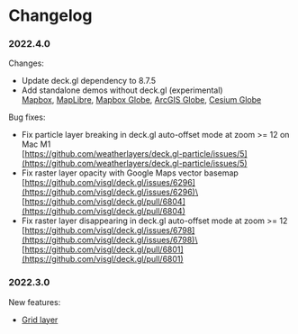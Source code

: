 # Changelog

### 2022.4.0

Changes:

* Update deck.gl dependency to 8.7.5
* Add standalone demos without deck.gl (experimental)\
  [Mapbox](https://demo.weatherlayers.com/mapbox.html), [MapLibre](https://demo.weatherlayers.com/maplibre.html), [Mapbox Globe](https://demo.weatherlayers.com/mapbox-globe.html), [ArcGIS Globe](https://demo.weatherlayers.com/arcgis-globe.html), [Cesium Globe](https://demo.weatherlayers.com/cesium-globe.html)

Bug fixes:

* Fix particle layer breaking in deck.gl auto-offset mode at zoom >= 12 on Mac M1\
  [https://github.com/weatherlayers/deck.gl-particle/issues/5](https://github.com/weatherlayers/deck.gl-particle/issues/5)
* Fix raster layer opacity with Google Maps vector basemap\
  [https://github.com/visgl/deck.gl/issues/6296](https://github.com/visgl/deck.gl/issues/6296)\
  [https://github.com/visgl/deck.gl/pull/6804](https://github.com/visgl/deck.gl/pull/6804)
* Fix raster layer disappearing in deck.gl auto-offset mode at zoom >= 12\
  [https://github.com/visgl/deck.gl/issues/6798](https://github.com/visgl/deck.gl/issues/6798)\
  [https://github.com/visgl/deck.gl/pull/6801](https://github.com/visgl/deck.gl/pull/6801)

### 2022.3.0

New features:

* [Grid layer](standalone-bundle/layers/grid-layer.md)
